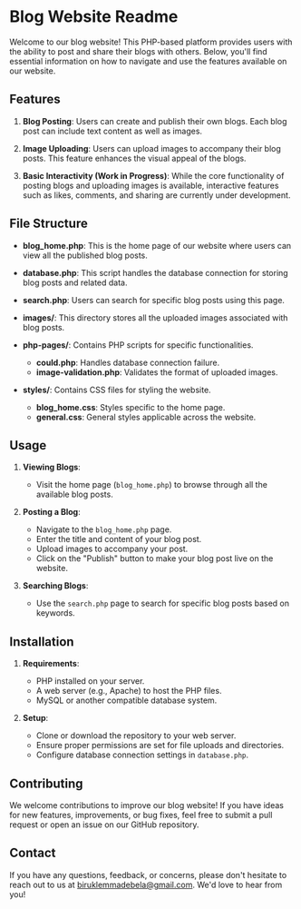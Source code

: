 # Blog Website Readme

Welcome to our blog website! This PHP-based platform provides users with the ability to post and share their blogs with others. Below, you'll find essential information on how to navigate and use the features available on our website.

## Features

1. **Blog Posting**: Users can create and publish their own blogs. Each blog post can include text content as well as images.

2. **Image Uploading**: Users can upload images to accompany their blog posts. This feature enhances the visual appeal of the blogs.

3. **Basic Interactivity (Work in Progress)**: While the core functionality of posting blogs and uploading images is available, interactive features such as likes, comments, and sharing are currently under development.

## File Structure

- **blog_home.php**: This is the home page of our website where users can view all the published blog posts.
  
- **database.php**: This script handles the database connection for storing blog posts and related data.

- **search.php**: Users can search for specific blog posts using this page.

- **images/**: This directory stores all the uploaded images associated with blog posts.

- **php-pages/**: Contains PHP scripts for specific functionalities.
  - **could.php**: Handles database connection failure.
  - **image-validation.php**: Validates the format of uploaded images.

- **styles/**: Contains CSS files for styling the website.
  - **blog_home.css**: Styles specific to the home page.
  - **general.css**: General styles applicable across the website.

## Usage

1. **Viewing Blogs**:
   - Visit the home page (`blog_home.php`) to browse through all the available blog posts.
  
2. **Posting a Blog**:
   - Navigate to the `blog_home.php` page.
   - Enter the title and content of your blog post.
   - Upload images to accompany your post.
   - Click on the "Publish" button to make your blog post live on the website.

3. **Searching Blogs**:
   - Use the `search.php` page to search for specific blog posts based on keywords.

## Installation

1. **Requirements**:
   - PHP installed on your server.
   - A web server (e.g., Apache) to host the PHP files.
   - MySQL or another compatible database system.

2. **Setup**:
   - Clone or download the repository to your web server.
   - Ensure proper permissions are set for file uploads and directories.
   - Configure database connection settings in `database.php`.

## Contributing

We welcome contributions to improve our blog website! If you have ideas for new features, improvements, or bug fixes, feel free to submit a pull request or open an issue on our GitHub repository.


## Contact

If you have any questions, feedback, or concerns, please don't hesitate to reach out to us at [biruklemmadebela@gmail.com](mailto:biruklemmadebela@gmail.com). We'd love to hear from you!
